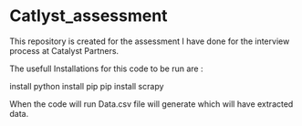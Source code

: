 # Catlyst_assessment
This repository is created for the assessment I have done for the interview process at Catalyst Partners.


The usefull Installations for this code to be run are :

install python
install pip
pip install scrapy


When the code will run Data.csv file will generate which will have extracted data.
